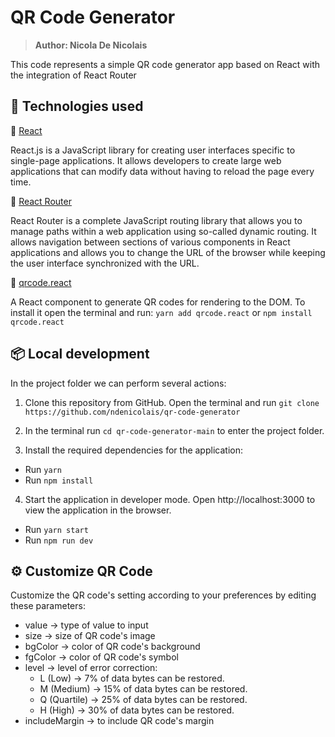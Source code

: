 # QR Code Generator

> <b>Author: Nicola De Nicolais</b>

This code represents a simple QR code generator app based on React with the integration of React Router

## 🚀 Technologies used

💠 [React](https://reactjs.org/)

React.js is a JavaScript library for creating user interfaces specific to single-page applications. It allows developers to create large web applications that can modify data without having to reload the page every time.

📍 [React Router](https://reactrouter.com/)

React Router is a complete JavaScript routing library that allows you to manage paths within a web application using so-called dynamic routing. It allows navigation between sections of various components in React applications and allows you to change the URL of the browser while keeping the user interface synchronized with the URL.

🔴 [qrcode.react](https://www.npmjs.com/package/qrcode.react)

A React component to generate QR codes for rendering to the DOM. To install it open the terminal and run: `yarn add qrcode.react` or `npm install qrcode.react`

## 📦 Local development
In the project folder we can perform several actions:

1) Clone this repository from GitHub. Open the terminal and run `git clone https://github.com/ndenicolais/qr-code-generator`

2) In the terminal run    `cd qr-code-generator-main` to enter the project folder.

3) Install the required dependencies for the application:
- Run `yarn` 
- Run `npm install`

4) Start the application in developer mode.
Open http://localhost:3000 to view the application in the browser.
- Run `yarn start` 
- Run `npm run dev`

## ⚙️ Customize QR Code

Customize the QR code's setting according to your preferences by editing these parameters:

- value -> type of value to input
- size -> size of QR code's image
- bgColor -> color of QR code's background
- fgColor -> color of QR code's symbol
- level -> level of error correction:
    - L (Low) -> 7% of data bytes can be restored.
    - M (Medium) -> 15% of data bytes can be restored.
    - Q (Quartile) -> 25% of data bytes can be restored.
    - H (High) -> 30% of data bytes can be restored.
- includeMargin -> to include QR code's margin